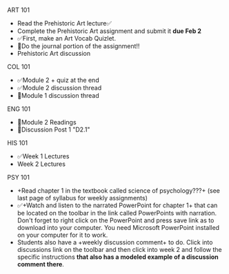ART 101

- Read the Prehistoric Art lecture✅
- Complete the Prehistoric Art assignment and submit it **due Feb 2**
- ✅First, make an Art Vocab Quizlet. 
- 📆Do the journal portion of the assignment!!
- Prehistoric Art discussion 


COL 101
- ✅Module 2 + quiz at the end
- ✅Module 2 discussion thread
- 📆Module 1 discussion thread

ENG 101
- 📆Module 2 Readings 
- 📆Discussion Post 1 "D2.1"

HIS 101
- ✅Week 1 Lectures 
- Week 2 Lectures

PSY 101
- +Read chapter 1 in the textbook called science of psychology???+ (see last page of syllabus for weekly assignments)
- ✅+Watch and listen to the narrated PowerPoint for chapter 1+ that can be located on the toolbar in the link called PowerPoints with narration. Don't forget to right click on the PowerPoint and press save link as to download into your computer. You need Microsoft PowerPoint installed on your computer for it to work.
- Students also have a +weekly discussion comment+ to do. Click into discussions link on the toolbar and then click into week 2 and follow the specific instructions **that also has a modeled example of a discussion comment there**.

